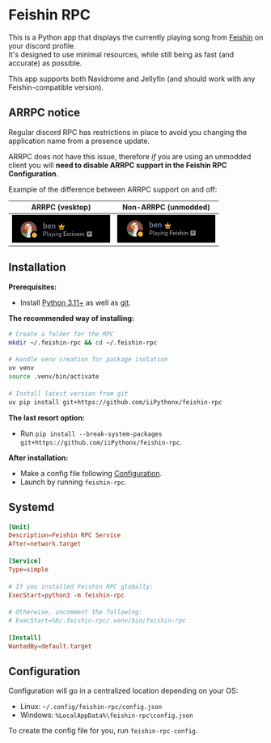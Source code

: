 # Feishin RPC


This is a Python app that displays the currently playing song from [Feishin](https://github.com/jeffvli/feishin) on your discord profile.  
It's designed to use minimal resources, while still being as fast (and accurate) as possible.  

This app supports both Navidrome and Jellyfin (and should work with any Feishin-compatible version).

## ARRPC notice

Regular discord RPC has restrictions in place to avoid you changing the application name from a presence update.  

ARRPC does not have this issue, therefore *if* you are using an unmodded client you will **need to disable ARRPC support in the Feishin RPC Configuration**.

Example of the difference between ARRPC support on and off:

| ARRPC (vesktop) | Non-ARRPC (unmodded) |
| --------------- | -------------------- |
| ![Now playing "Eminem"](.github/arrpc.png) | ![Now playing "Feishin"](.github/unmodded.png) |

## Installation

**Prerequisites:**
- Install [Python 3.11+](https://python.org) as well as [git](https://git-scm.com).

**The recommended way of installing:**

```sh
# Create a folder for the RPC
mkdir ~/.feishin-rpc && cd ~/.feishin-rpc

# Handle venv creation for package isolation
uv venv
source .venv/bin/activate

# Install latest version from git
uv pip install git+https://github.com/iiPythonx/feishin-rpc
```

**The last resort option:**
- Run `pip install --break-system-packages git+https://github.com/iiPythonx/feishin-rpc`.

**After installation:**
- Make a config file following [Configuration](#configuration).
- Launch by running `feishin-rpc`.

## Systemd

```conf
[Unit]
Description=Feishin RPC Service
After=network.target

[Service]
Type=simple

# If you installed Feishin RPC globally:
ExecStart=python3 -m feishin-rpc

# Otherwise, uncomment the following:
# ExecStart=%h/.feishin-rpc/.venv/bin/feishin-rpc

[Install]
WantedBy=default.target
```

## Configuration

Configuration will go in a centralized location depending on your OS:
- Linux: `~/.config/feishin-rpc/config.json`
- Windows: `%LocalAppData%\feishin-rpc\config.json`

To create the config file for you, run `feishin-rpc-config`.
